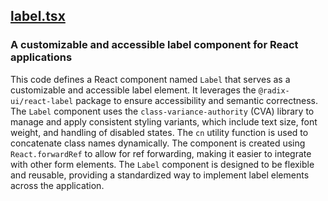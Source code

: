 ## [label.tsx](label.tsx)

### A customizable and accessible label component for React applications

This code defines a React component named `Label` that serves as a customizable and accessible label element. It leverages the `@radix-ui/react-label` package to ensure accessibility and semantic correctness. The `Label` component uses the `class-variance-authority` (CVA) library to manage and apply consistent styling variants, which include text size, font weight, and handling of disabled states. The `cn` utility function is used to concatenate class names dynamically. The component is created using `React.forwardRef` to allow for ref forwarding, making it easier to integrate with other form elements. The `Label` component is designed to be flexible and reusable, providing a standardized way to implement label elements across the application.

